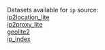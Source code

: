 Datasets available for `ip` source:  
[ip2location_lite](https://docs.upgini.com/public/ip/ip2location_lite)  
[ip2proxy_lite](https://docs.upgini.com/public/ip/ip2proxy_lite)  
[geolite2](https://docs.upgini.com/public/ip/geolite2)  
[ip_index](https://docs.upgini.com/public/ip/ip_index)  
